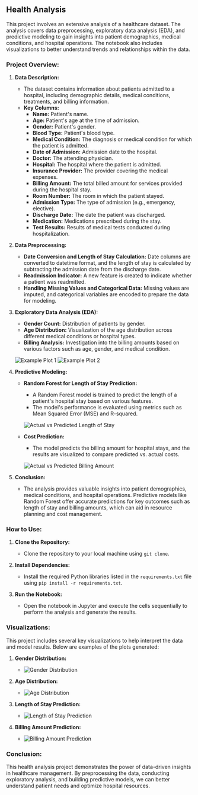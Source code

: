 ## Health Analysis

This project involves an extensive analysis of a healthcare dataset. The analysis covers data preprocessing, exploratory data analysis (EDA), and predictive modeling to gain insights into patient demographics, medical conditions, and hospital operations. The notebook also includes visualizations to better understand trends and relationships within the data.

### Project Overview:
1. **Data Description:**
   - The dataset contains information about patients admitted to a hospital, including demographic details, medical conditions, treatments, and billing information.
   - **Key Columns:**
     - **Name:** Patient's name.
     - **Age:** Patient's age at the time of admission.
     - **Gender:** Patient's gender.
     - **Blood Type:** Patient's blood type.
     - **Medical Condition:** The diagnosis or medical condition for which the patient is admitted.
     - **Date of Admission:** Admission date to the hospital.
     - **Doctor:** The attending physician.
     - **Hospital:** The hospital where the patient is admitted.
     - **Insurance Provider:** The provider covering the medical expenses.
     - **Billing Amount:** The total billed amount for services provided during the hospital stay.
     - **Room Number:** The room in which the patient stayed.
     - **Admission Type:** The type of admission (e.g., emergency, elective).
     - **Discharge Date:** The date the patient was discharged.
     - **Medication:** Medications prescribed during the stay.
     - **Test Results:** Results of medical tests conducted during hospitalization.

2. **Data Preprocessing:**
   - **Date Conversion and Length of Stay Calculation:** Date columns are converted to datetime format, and the length of stay is calculated by subtracting the admission date from the discharge date.
   - **Readmission Indicator:** A new feature is created to indicate whether a patient was readmitted.
   - **Handling Missing Values and Categorical Data:** Missing values are imputed, and categorical variables are encoded to prepare the data for modeling.

3. **Exploratory Data Analysis (EDA):**
   - **Gender Count:** Distribution of patients by gender.
   - **Age Distribution:** Visualization of the age distribution across different medical conditions or hospital types.
   - **Billing Analysis:** Investigation into the billing amounts based on various factors such as age, gender, and medical condition.

   ![Example Plot 1](path_to_gender_distribution_plot.png)
   ![Example Plot 2](path_to_age_distribution_plot.png)

4. **Predictive Modeling:**
   - **Random Forest for Length of Stay Prediction:**
     - A Random Forest model is trained to predict the length of a patient's hospital stay based on various features.
     - The model's performance is evaluated using metrics such as Mean Squared Error (MSE) and R-squared.
     
     ![Actual vs Predicted Length of Stay](path_to_length_of_stay_plot.png)
     
   - **Cost Prediction:**
     - The model predicts the billing amount for hospital stays, and the results are visualized to compare predicted vs. actual costs.
     
     ![Actual vs Predicted Billing Amount](path_to_billing_prediction_plot.png)

5. **Conclusion:**
   - The analysis provides valuable insights into patient demographics, medical conditions, and hospital operations. Predictive models like Random Forest offer accurate predictions for key outcomes such as length of stay and billing amounts, which can aid in resource planning and cost management.

### How to Use:
1. **Clone the Repository:**
   - Clone the repository to your local machine using `git clone`.
   
2. **Install Dependencies:**
   - Install the required Python libraries listed in the `requirements.txt` file using `pip install -r requirements.txt`.

3. **Run the Notebook:**
   - Open the notebook in Jupyter and execute the cells sequentially to perform the analysis and generate the results.

### Visualizations:
This project includes several key visualizations to help interpret the data and model results. Below are examples of the plots generated:

1. **Gender Distribution:**
   - ![Gender Distribution](path_to_gender_distribution_plot.png)

2. **Age Distribution:**
   - ![Age Distribution](path_to_age_distribution_plot.png)

3. **Length of Stay Prediction:**
   - ![Length of Stay Prediction](path_to_length_of_stay_plot.png)

4. **Billing Amount Prediction:**
   - ![Billing Amount Prediction](path_to_billing_prediction_plot.png)

### Conclusion:
This health analysis project demonstrates the power of data-driven insights in healthcare management. By preprocessing the data, conducting exploratory analysis, and building predictive models, we can better understand patient needs and optimize hospital resources.
